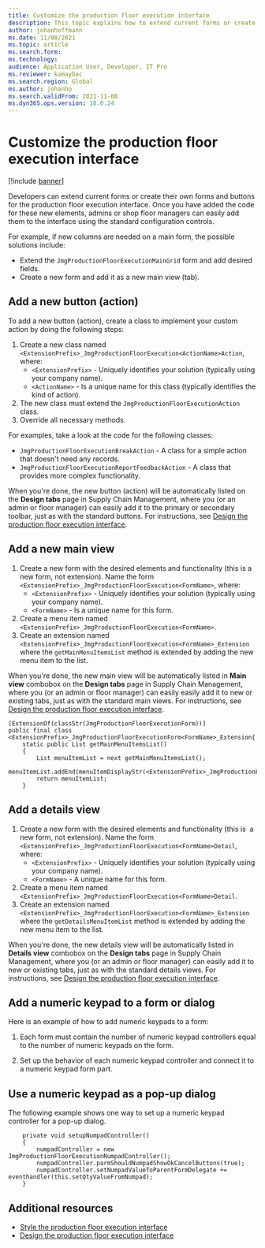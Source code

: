 ```yaml
---
title: Customize the production floor execution interface
description: This topic explains how to extend current forms or create new form and buttons for the production floor execution interface
author: johanhoffmann
ms.date: 11/08/2021
ms.topic: article
ms.search.form:
ms.technology:
audience: Application User, Developer, IT Pro
ms.reviewer: kamaybac
ms.search.region: Global
ms.author: johanho
ms.search.validFrom: 2021-11-08
ms.dyn365.ops.version: 10.0.24
---
```


# Customize the production floor execution interface

[!include [banner](../includes/banner.md)]

Developers can extend current forms or create their own forms and buttons for the production floor execution interface. Once you have added the code for these new elements, admins or shop floor managers can easily add them to the interface using the standard configuration controls.

For example, if new columns are needed on a main form, the possible solutions include:

- Extend the `JmgProductionFloorExecutionMainGrid` form and add desired fields.
- Create a new form and add it as a new main view (tab).

## Add a new button (action)

To add a new button (action), create a class to implement your custom action by doing the following steps:

1. Create a new class named `<ExtensionPrefix>_JmgProductionFloorExecution<ActionName>Action`, where:
    - `<ExtensionPrefix>` - Uniquely identifies your solution (typically using your company name).
    - `<ActionName>` - Is a unique name for this class (typically identifies the kind of action).
1. The new class must extend the `JmgProductionFloorExecutionAction` class.
1. Override all necessary methods.

For examples, take a look at the code for the following classes:

- `JmgProductionFloorExecutionBreakAction` - A class for a simple action that doesn't need any records.
- `JmgProductionFloorExecutionReportFeedbackAction` - A class that provides more complex functionality.

When you're done, the new button (action) will be automatically listed on the **Design tabs** page in Supply Chain Management, where you (or an admin or floor manager) can easily add it to the primary or secondary toolbar, just as with the standard buttons. For instructions, see [Design the production floor execution interface](production-floor-execution-tabs.md).

## Add a new main view

1. Create a new form with the desired elements and functionality (this is a new form, not extension). Name the form `<ExtensionPrefix>_JmgProductionFloorExecution<FormName>`, where:
    - `<ExtensionPrefix>` - Uniquely identifies your solution (typically using your company name).
    - `<FormName>` - Is a unique name for this form.
1. Create a menu item named `<ExtensionPrefix>_JmgProductionFloorExecution<FormName>`.
1. Create an extension named `<ExtensionPrefix>_JmgProductionFloorExecution<FormName>_Extension` where the `getMainMenuItemsList` method is extended by adding the new menu item to the list.

When you're done, the new main view will be automatically listed in **Main view** combobox on the **Design tabs** page in Supply Chain Management, where you (or an admin or floor manager) can easily easily add it to new or existing tabs, just as with the standard main views. For instructions, see [Design the production floor execution interface](production-floor-execution-tabs.md). <!--KFM: I think this is right, but please review and confirm. -->

<!--KFM: Let's introduce the following code. What are we showing here? -->

```xpp
[ExtensionOf(classStr(JmgProductionFloorExecutionForm))]
public final class <ExtensionPrefix>_JmgProductionFloorExecutionForm<FormName>_Extension{
    static public List getMainMenuItemsList()
    {
        List menuItemList = next getMainMenuItemsList();
        menuItemList.addEnd(menuItemDisplayStr(<ExtensionPrefix>_JmgProductionFloorExecutionForm<FormName>));
        return menuItemList;
    }
```

## Add a details view

1. Create a new form with the desired elements and functionality (this is  a new form, not extension). Name the form `<ExtensionPrefix>_JmgProductionFloorExecution<FormName>Detail`, where:
    - `<ExtensionPrefix>` - Uniquely identifies your solution (typically using your company name).
    - `<FormName>` - A unique name for this form.
1. Create a menu item named `<ExtensionPrefix>_JmgProductionFloorExecution<FormName>Detail`.
1. Create an extension named `<ExtensionPrefix>_JmgProductionFloorExecution<FormName>_Extension` where the `getDetailsMenuItemList` method is extended by adding the new menu item to the list.

When you're done, the new details view will be automatically listed in **Details view** combobox on the **Design tabs** page in Supply Chain Management, where you (or an admin or floor manager) can easily add it to new or existing tabs, just as with the standard details views. For instructions, see [Design the production floor execution interface](production-floor-execution-tabs.md). <!--KFM: I added this, please review and confirm. -->

## Add a numeric keypad to a form or dialog

Here is an example of how to add numeric keypads to a form:

1. Each form must contain the number of numeric keypad controllers equal to the number of numeric keypads on the form.

    <!--KFM: Code needed to replace screen shot in current draft. -->

1. Set up the behavior of each numeric keypad controller and connect it to a numeric keypad form part.

    <!--KFM: Code needed to replace screen shot in current draft. -->

## Use a numeric keypad as a pop-up dialog

The following example shows one way to set up a numeric keypad controller for a pop-up dialog.

```xpp
    private void setupNumpadController()
    {
        numpadController = new JmgProductionFloorExecutionNumpadController();
        numpadController.parmShouldNumpadShowOkCancelButtons(true);
        numpadController.setNumpadValueToParentFormDelegate += eventhandler(this.setQtyValueFromNumpad);
    }
```

## Additional resources

- [Style the production floor execution interface](production-floor-execution-styles.md)
- [Design the production floor execution interface](production-floor-execution-tabs.md)
